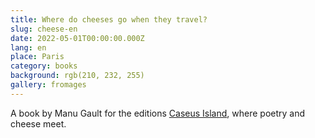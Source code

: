 ```yaml
---
title: Where do cheeses go when they travel?
slug: cheese-en
date: 2022-05-01T00:00:00.000Z
lang: en
place: Paris
category: books
background: rgb(210, 232, 255)
gallery: fromages
---
```

A book by Manu Gault for the editions [Caseus Island](https://editionscaseusisland.fr/), where poetry and cheese meet.
